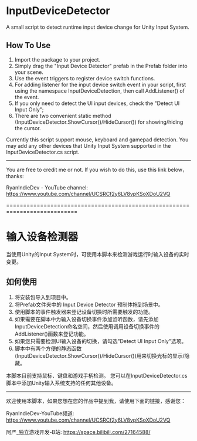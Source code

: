 # InputDeviceDetector
A small script to detect runtime input device change for Unity Input System. 

## How To Use
1. Import the package to your project. 
2. Simply drag the "Input Device Detector" prefab in the Prefab folder into your scene.
3. Use the event triggers to register device switch functions. 
4. For adding listener for the input device switch event in your script, first using the namespace InputDeviceDetection, then call AddListener() of the event.
5. If you only need to detect the UI input devices, check the "Detect UI Input Only";
6. There are two convenient static method (InputDeviceDetector.ShowCursor()/HideCursor()) for showing/hiding the cursor.  

Currently this script support mouse, keyboard and gamepad detection. 
You may add any other devices that Unity Input System supported in the InputDeviceDetector.cs script. 

--------
You are free to credit me or not. 
If you wish to do this, use this link below，thanks: 

RyanIndieDev - YouTube channel: https://www.youtube.com/channel/UCSRCf2y6LV8vpKSoXDoU2VQ

===========================================================================
# 输入设备检测器
当使用Unity的Input System时，可使用本脚本来检测游戏运行时输入设备的实时变更。

## 如何使用
1. 将安装包导入到项目中。
2. 将Prefab文件夹中的 Input Device Detector 预制体拖到场景中。
3. 使用脚本的事件触发器来登记设备切换时所需要触发的功能。
4. 如果需要在脚本中为输入设备切换事件添加监听函数，请先添加InputDeviceDetection命名空间，然后使用调用设备切换事件的AddListener()函数来登记功能。
5. 如果您只需要检测UI输入设备的切换，请勾选"Detect UI Input Only"选项。
6. 脚本中有两个方便的静态函数(InputDeviceDetector.ShowCursor()/HideCursor())用来切换光标的显示/隐藏。

本脚本目前支持鼠标、键盘和游戏手柄检测。
您可以在InputDeviceDetector.cs脚本中添加Unity输入系统支持的任何其他设备。

--------
欢迎使用本脚本，如果您想在您的作品中提到我，请使用下面的链接，感谢您：

RyanIndieDev-YouTube频道: https://www.youtube.com/channel/UCSRCf2y6LV8vpKSoXDoU2VQ

阿严_独立游戏开发-B站: https://space.bilibili.com/27164588/
